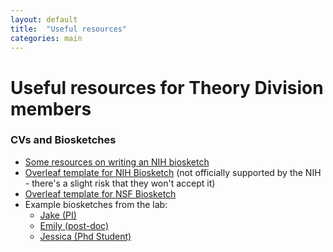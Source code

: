 ```yaml
---
layout: default
title:  "Useful resources"
categories: main
---
```


# Useful resources for Theory Division members

### CVs and Biosketches

- [Some resources on writing an NIH biosketch](https://docs.google.com/document/d/1cB2tVWwOpgUHPq15IIKAu7xuZj6FMBvbmtdRKKQxJZY)
- [Overleaf template for NIH Biosketch](https://www.overleaf.com/latex/templates/nih-biosketch-template/mtbcvhcmfpmw) (not officially supported by the NIH - there's a slight risk that they won't accept it)
- [Overleaf template for NSF Biosketch](https://www.overleaf.com/latex/templates/latex-template-for-nsf-style-biographical-sketch/mqrkmftcmwrq)
- Example biosketches from the lab:
    - [Jake (PI)](../assets/Biosketch_SCOTT_2019.pdf)
    - [Emily (post-doc)](../assets/biosketch_dolson.pdf)
    - [Jessica (Phd Student)](../assets/biosketch_scarborough.pdf)
